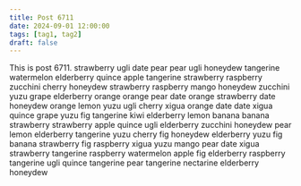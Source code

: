 ```yaml
---
title: Post 6711
date: 2024-09-01 12:00:00
tags: [tag1, tag2]
draft: false
---
```

This is post 6711.
strawberry
ugli
date
pear
pear
ugli
honeydew
tangerine
watermelon
elderberry
quince
apple
tangerine
strawberry
raspberry
zucchini
cherry
honeydew
strawberry
raspberry
mango
honeydew
zucchini
yuzu
grape
elderberry
orange
orange
pear
date
orange
strawberry
date
honeydew
orange
lemon
yuzu
ugli
cherry
xigua
orange
date
date
xigua
quince
grape
yuzu
fig
tangerine
kiwi
elderberry
lemon
banana
banana
strawberry
strawberry
apple
quince
ugli
elderberry
zucchini
honeydew
pear
lemon
elderberry
tangerine
yuzu
cherry
fig
honeydew
elderberry
yuzu
fig
banana
strawberry
fig
raspberry
xigua
yuzu
mango
pear
date
xigua
strawberry
tangerine
raspberry
watermelon
apple
fig
elderberry
raspberry
tangerine
ugli
quince
tangerine
pear
tangerine
nectarine
elderberry
honeydew
